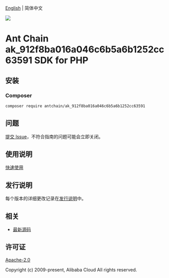[English](README.md) | 简体中文

![](https://aliyunsdk-pages.alicdn.com/icons/AlibabaCloud.svg)

# Ant Chain ak_912f8ba016a046c6b5a6b1252cc63591 SDK for PHP

## 安装

### Composer

```bash
composer require antchain/ak_912f8ba016a046c6b5a6b1252cc63591
```

## 问题

[提交 Issue](https://github.com/alipay/antchain-openapi-prod-sdk/issues/new)，不符合指南的问题可能会立即关闭。

## 使用说明

[快速使用](https://github.com/alipay/antchain-openapi-prod-sdk)

## 发行说明

每个版本的详细更改记录在[发行说明](./ChangeLog.txt)中。

## 相关

* [最新源码](https://github.com/antchain-openapi-sdk-php)

## 许可证

[Apache-2.0](http://www.apache.org/licenses/LICENSE-2.0)

Copyright (c) 2009-present, Alibaba Cloud All rights reserved.
